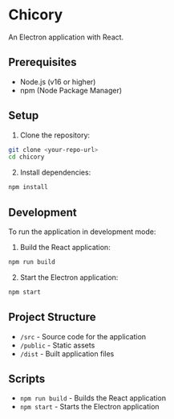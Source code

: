 # Chicory

An Electron application with React.

## Prerequisites

- Node.js (v16 or higher)
- npm (Node Package Manager)

## Setup

1. Clone the repository:
```bash
git clone <your-repo-url>
cd chicory
```

2. Install dependencies:
```bash
npm install
```

## Development

To run the application in development mode:

1. Build the React application:
```bash
npm run build
```

2. Start the Electron application:
```bash
npm start
```

## Project Structure

- `/src` - Source code for the application
- `/public` - Static assets
- `/dist` - Built application files

## Scripts

- `npm run build` - Builds the React application
- `npm start` - Starts the Electron application 